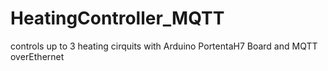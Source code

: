 # HeatingController_MQTT
controls up to 3 heating cirquits with Arduino PortentaH7 Board and MQTT overEthernet
